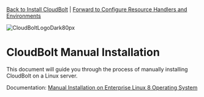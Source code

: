 [Back to Install CloudBolt](README.md) \| [Forward to Configure Resource Handlers and Environments](../02_configure_resource_handlers_and_environments/README.md)

![CloudBoltLogoDark80px](https://github.com/user-attachments/assets/66cf699d-6792-4d67-b34c-d153bd92944e)

# CloudBolt Manual Installation
This document will guide you through the process of manually installing CloudBolt on a Linux server.

Documentation: [Manual Installation on Enterprise Linux 8 Operating System](https://docs.cloudbolt.io/articles/#!cloudbolt-latest-docs/deploy-with-installer)
